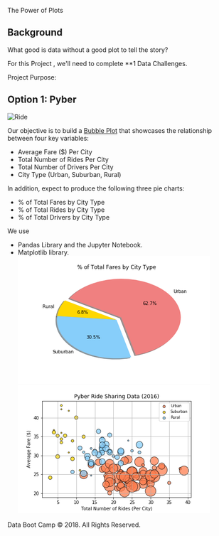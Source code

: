 The Power of Plots

## Background

What good is data without a good plot to tell the story?

For this Project , we'll need to complete **1 Data Challenges. 

Project Purpose:

## Option 1: Pyber

![Ride](Images/Ride.png)

Our objective is to build a [Bubble Plot](https://en.wikipedia.org/wiki/Bubble_chart) that showcases the relationship between four key variables:

* Average Fare ($) Per City
* Total Number of Rides Per City
* Total Number of Drivers Per City
* City Type (Urban, Suburban, Rural)



In addition, expect to produce the following three pie charts:

* % of Total Fares by City Type
* % of Total Rides by City Type
* % of Total Drivers by City Type





We use 
* Pandas Library and the Jupyter Notebook.
* Matplotlib library.
![](FarebyCityType.png)                                             ![](pyber_starter.png)

Data Boot Camp © 2018. All Rights Reserved.
